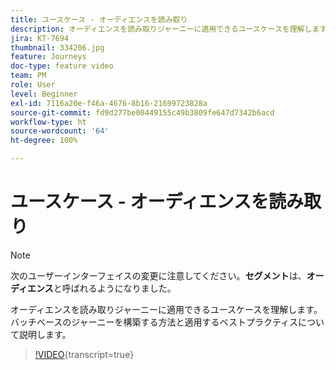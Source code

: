 ```yaml
---
title: ユースケース - オーディエンスを読み取り
description: オーディエンスを読み取りジャーニーに適用できるユースケースを理解します。バッチベースのジャーニーを構築する方法と適用するベストプラクティスについて説明します。
jira: KT-7694
thumbnail: 334206.jpg
feature: Journeys
doc-type: feature video
team: PM
role: User
level: Beginner
exl-id: 7116a20e-f46a-4676-8b16-21699723828a
source-git-commit: fd9d277be00449155c49b3809fe647d7342b6acd
workflow-type: ht
source-wordcount: '64'
ht-degree: 100%

---
```


# ユースケース - オーディエンスを読み取り

>[!NOTE]
>次のユーザーインターフェイスの変更に注意してください。**セグメント**&#x200B;は、**オーディエンス**&#x200B;と呼ばれるようになりました。

オーディエンスを読み取りジャーニーに適用できるユースケースを理解します。バッチベースのジャーニーを構築する方法と適用するベストプラクティスについて説明します。

>[!VIDEO](https://video.tv.adobe.com/v/334206?quality=12&learn=on){transcript=true}
